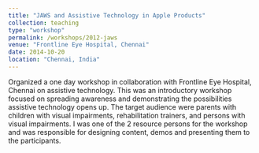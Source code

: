 ```yaml
---
title: "JAWS and Assistive Technology in Apple Products"
collection: teaching
type: "workshop"
permalink: /workshops/2012-jaws
venue: "Frontline Eye Hospital, Chennai"
date: 2014-10-20
location: "Chennai, India"
---
```


Organized a one day workshop in collaboration with Frontline Eye Hospital, Chennai on assistive technology. This was an introductory workshop focused on spreading awareness and demonstrating the possibilities assistive technology opens up. The target audience were parents with children with visual impairments, rehabilitation trainers, and persons with visual impairments. I was one of the 2 resource persons for the workshop and was responsible for designing content, demos and presenting them to the participants.
